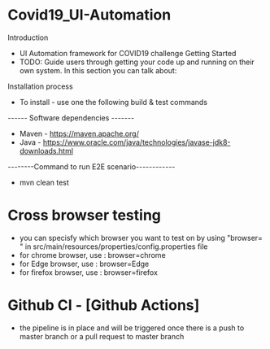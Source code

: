 # Covid19_UI-Automation

Introduction
-  UI Automation framework for COVID19 challenge
Getting Started
- TODO: Guide users through getting your code up and running on their own system. In this section you can talk about:

Installation process
- To install - use one the following build & test commands


------ Software dependencies -------
- Maven - https://maven.apache.org/ 
- Java - https://www.oracle.com/java/technologies/javase-jdk8-downloads.html 



--------Command to run E2E scenario------------
- mvn clean test 


# Cross browser testing

- you can specisfy which browser you want to test on by using "browser=  " in src/main/resources/properties/config.properties file
- for chrome browser, use : browser=chrome
- for Edge browser, use : browser=Edge
- for firefox browser, use : browser=firefox

# Github CI - [Github Actions]

- the pipeline is in place and will be triggered once there is a push to master branch or a pull request to master branch 
